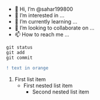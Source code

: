 - 👋 Hi, I’m @sahar199800
- 👀 I’m interested in ...
- 🌱 I’m currently learning ...
- 💞️ I’m looking to collaborate on ...
- 📫 How to reach me ...
```
git status
git add
git commit
```
```diff
! text in orange
```
<!---
sahar199800/sahar199800 is a ✨ special ✨ repository because its `README.md` (this file) appears on your GitHub profile.
You can click the Preview link to take a look at your changes.
--->

1. First list item
   - First nested list item
     - Second nested list item
